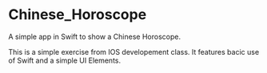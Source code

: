 # Chinese_Horoscope
A simple app in Swift to show a Chinese Horoscope.

This is a simple exercise from IOS developement class. It features bacic use of Swift and a simple UI Elements.

